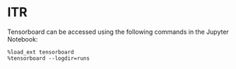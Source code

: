 # ITR
Tensorboard can be accessed using the following commands in the Jupyter Notebook:
```
%load_ext tensorboard
%tensorboard --logdir=runs
```
